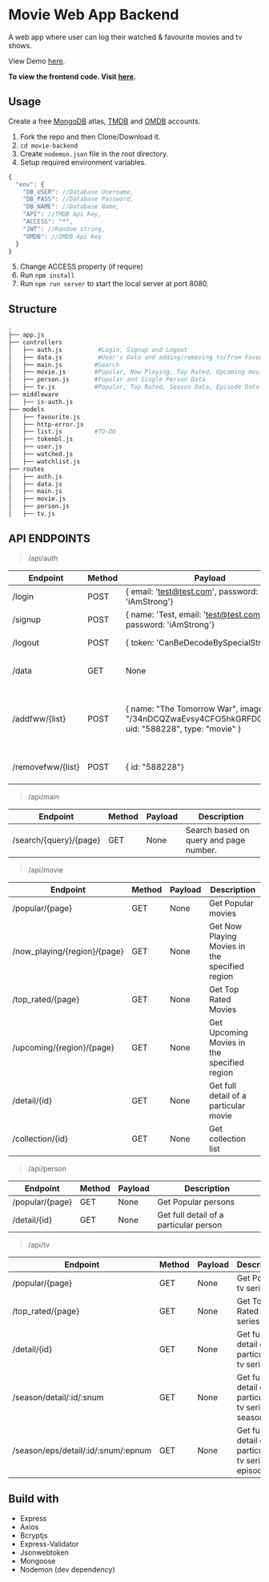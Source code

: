# Movie Web App Backend

A web app where user can log their watched & favourite movies and tv shows.

View Demo [here](https://focused-shirley-b16f55.netlify.app/).

**To view the frontend code. Visit [here](https://github.com/badalparnami/movie-app).**

## Usage

Create a free [MongoDB](https://www.mongodb.com/cloud/atlas) atlas, [TMDB](https://www.themoviedb.org/settings/api) and [OMDB](https://www.omdbapi.com/apikey.aspx?) accounts.

1. Fork the repo and then Clone/Download it.
2. `cd movie-backend`
3. Create `nodemon.json` file in the root directory.
4. Setup required environment variables.

```js
{
  "env": {
    "DB_USER": //Database Username,
    "DB_PASS": //Database Password,
    "DB_NAME": //Database Name,
    "API": //TMDB Api Key,
    "ACCESS": "*",
    "JWT": //Random string,
    "OMDB": //OMDB Api Key
  }
}

```

5. Change ACCESS property (if require)
6. Run `npm install`
7. Run `npm run server` to start the local server at port 8080.

## Structure

```bash
.
├── app.js
├── controllers
│   ├── auth.js          #Login, Signup and Logout
│   ├── data.js          #User's Data and adding/removing to/from Favourite, Watched and Watchlist
│   ├── main.js         #Search
│   ├── movie.js        #Popular, Now Playing, Top Rated, Upcoming movies. Collection and Single Movie Data
│   ├── person.js       #Popular and Single Person Data
│   ├── tv.js           #Popular, Top Rated, Season Data, Episode Data and Single TV Series Data
├── middleware
│   ├── is-auth.js
├── models
│   ├── favourite.js
│   ├── http-error.js
│   ├── list.js         #TO-DO
│   ├── tokenbl.js
│   ├── user.js
│   ├── watched.js
│   ├── watchlist.js
├── routes
│   ├── auth.js
│   ├── data.js
│   ├── main.js
│   ├── movie.js
│   ├── person.js
│   ├── tv.js
```

## API ENDPOINTS

> /api/auth

| Endpoint          | Method | Payload                                                                                               | Description                                                      |
| ----------------- | ------ | ----------------------------------------------------------------------------------------------------- | ---------------------------------------------------------------- |
| /login            | POST   | { email: 'test@test.com', password: 'iAmStrong'}                                                      | Login User                                                       |
| /signup           | POST   | { name: 'Test, email: 'test@test.com', password: 'iAmStrong'}                                         | Signup User                                                      |
| /logout           | POST   | { token: 'CanBeDecodeBySpecialString'}                                                                | Blocklist token                                                  |
| /data             | GET    | None                                                                                                  | Get data of a logged in user                                     |
| /addfww/{list}    | POST   | { name: "The Tomorrow War", image: "/34nDCQZwaEvsy4CFO5hkGRFDCVU.jpg", uid: "588228", type: "movie" } | Add Movie or Tv Series to user's list. List values are f, wl, wd |
| /removefww/{list} | POST   | { id: "588228"}                                                                                       | Remove data from user's list                                     |

> /api/main

| Endpoint               | Method | Payload | Description                            |
| ---------------------- | ------ | ------- | -------------------------------------- |
| /search/{query}/{page} | GET    | None    | Search based on query and page number. |

> /api/movie

| Endpoint                     | Method | Payload | Description                                    |
| ---------------------------- | ------ | ------- | ---------------------------------------------- |
| /popular/{page}              | GET    | None    | Get Popular movies                             |
| /now_playing/{region}/{page} | GET    | None    | Get Now Playing Movies in the specified region |
| /top_rated/{page}            | GET    | None    | Get Top Rated Movies                           |
| /upcoming/{region}/{page}    | GET    | None    | Get Upcoming Movies in the specified region    |
| /detail/{id}                 | GET    | None    | Get full detail of a particular movie          |
| /collection/{id}             | GET    | None    | Get collection list                            |

> /api/person

| Endpoint        | Method | Payload | Description                            |
| --------------- | ------ | ------- | -------------------------------------- |
| /popular/{page} | GET    | None    | Get Popular persons                    |
| /detail/{id}    | GET    | None    | Get full detail of a particular person |

> /api/tv

| Endpoint                            | Method | Payload | Description                                         |
| ----------------------------------- | ------ | ------- | --------------------------------------------------- |
| /popular/{page}                     | GET    | None    | Get Popular tv series                               |
| /top_rated/{page}                   | GET    | None    | Get Top Rated tv series                             |
| /detail/{id}                        | GET    | None    | Get full detail of a particular tv series           |
| /season/detail/:id/:snum            | GET    | None    | Get full detail of a particular tv series's season  |
| /season/eps/detail/:id/:snum/:epnum | GET    | None    | Get full detail of a particular tv series's episode |

## Build with

- Express
- Axios
- Bcryptjs
- Express-Validator
- Jsonwebtoken
- Mongoose
- Nodemon (dev dependency)
